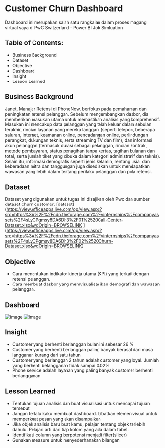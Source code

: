 # Customer Churn Dashboard

Dashboard ini merupakan salah satu rangkaian dalam proses magang virtual saya di PwC Switzerland - Power BI Job Simluation

## Table of Contents:

- Business Background
- Dataset
- Objective
- Dashboard
- Insight
- Lesson Learned

  
## Business Background
Janet, Manajer Retensi di PhoneNow, berfokus pada pemahaman dan peningkatan retensi pelanggan. Sebelum mengembangkan dasbor, dia memberikan masukan utama untuk memastikan analisis yang komprehensif. Masukan ini mencakup data pelanggan yang telah keluar dalam sebulan terakhir, rincian layanan yang mereka langgani (seperti telepon, beberapa saluran, internet, keamanan online, pencadangan online, perlindungan perangkat, dukungan teknis, serta streaming TV dan film), dan informasi akun pelanggan (termasuk durasi sebagai pelanggan, rincian kontrak, metode pembayaran, status penagihan tanpa kertas, tagihan bulanan dan total, serta jumlah tiket yang dibuka dalam kategori administratif dan teknis). Selain itu, informasi demografis seperti jenis kelamin, rentang usia, dan keberadaan mitra dan tanggungan juga disediakan untuk mendapatkan wawasan yang lebih dalam tentang perilaku pelanggan dan pola retensi.

## Dataset
Dataset yang digunakan untuk tugas ini disajikan oleh Pwc dan sumber dataset churn customer: [dataset](https://view.officeapps.live.com/op/view.aspx?src=https%3A%2F%2Fcdn.theforage.com%2Fvinternships%2Fcompanyassets%2F4sLyCPgmsy8DA6Dh3%2F01%2520Call-Center-Dataset.xlsx&wdOrigin=BROWSELINK
](https://view.officeapps.live.com/op/view.aspx?src=https%3A%2F%2Fcdn.theforage.com%2Fvinternships%2Fcompanyassets%2F4sLyCPgmsy8DA6Dh3%2F02%2520Churn-Dataset.xlsx&wdOrigin=BROWSELINK) 

## Objective
- Cara menentukan indikator kinerja utama (KPI) yang terkait dengan retensi pelanggan.
- Cara membuat dasbor yang memvisualisasikan demografi dan wawasan pelanggan.

## Dashboard
![image](https://github.com/user-attachments/assets/f6e67595-d270-465a-a1ff-ad26369a65fa)
![image](https://github.com/user-attachments/assets/ba0a5794-7fad-4dff-a03b-7bbe4881fcd2)

## Insight
- Customer yang berhenti berlanggan bulan ini sebesar 26 %
- Customer yang berhenti berlanggan paling banyak berasal dari masa langganan kurang dari satu tahun
- Customer yang berlanggan 2 tahun adalah customer yang loyal. Jumlah yang berhenti belangganan tidak sampai 0.02%
- Phone service adalah layanan yang paling banyak customer berhenti berlangganan

## Lesson Learned
-	Tentukan tujuan analisis dan buat visualisasi untuk mencapai tujuan tersebut
-	Jangan terlalu kaku membuat dashboard. Libatkan elemen visual untuk memperkuat pesan yang akan disampaikan
-	Jika objek analisis baru buat kamu, pelajari tentang objek terlebih dahulu. Pelajari arti dari tiap kolom yang ada dalam tabel.
-	Identifikasi column yang berpotensi menjadi filter(slicer)
-	Gunakan measure untuk menyederhanakan bilangan


